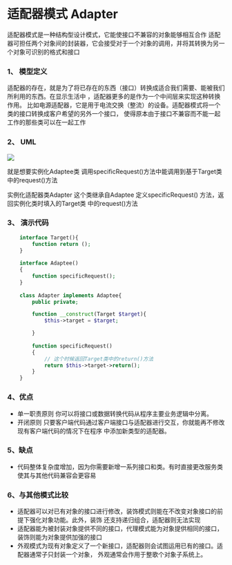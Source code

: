 # 适配器模式 Adapter
适配器模式是一种结构型设计模式，它能使接口不兼容的对象能够相互合作
适配器可担任两个对象间的封装器，它会接受对于一个对象的调用，并将其转换为另一个对象可识别的格式和接口

### 1、 模型定义
适配器的存在，就是为了将已存在的东西（接口）转换成适合我们需要、能被我们所利用的东西。在显示生活中
，适配器更多的是作为一个中间层来实现这种转换作用。
比如电源适配器，它是用于电流交换（整流）的设备。适配器模式将一个类的接口转换成客户希望的另外一个接口，
使得原本由于接口不兼容而不能一起工作的那些类可以在一起工作

### 2、 UML

![](https://design-patterns.readthedocs.io/zh_CN/latest/_images/Adapter.jpg)

就是想要实例化Adaptee类 调用specificRequest()方法中能调用到基于Target类中的request()方法

实例化适配器类Adapter 这个类继承自Adaptee 定义specificRequest() 方法，返回实例化类时填入的Target类
中的request()方法

### 3、 演示代码
```php
    interface Target(){ 
        function return ();
    }
    
    interface Adaptee()
    {
        function specificRequest();
    }
    
    class Adapter implements Adaptee{
        public private;

        function __construct(Target $target){
            $this->target = $target;

        }
        
        function specificRequest()
        {
            // 这个时候返回Target类中的return()方法
            return $this->target->return();
        }
    }
```
### 4、优点
- 单一职责原则 你可以将接口或数据转换代码从程序主要业务逻辑中分离。
- 开闭原则 只要客户端代码通过客户端接口与适配器进行交互，你就能再不修改现有客户端代码的情况下在程序
中添加新类型的适配器。
### 5、缺点
- 代码整体复杂度增加，因为你需要新增一系列接口和类。有时直接更改服务类使其与其他代码兼容会更容易

### 6、与其他模式比较
- 适配器可以对已有对象的接口进行修改，装饰模式则能在不改变对象接口的前提下强化对象功能。此外，装饰
还支持递归组合，适配器则无法实现
- 适配器能为被封装对象提供不同的接口，代理模式能为对象提供相同的接口，装饰则能为对象提供加强的接口
- 外观模式为现有对象定义了一个新接口，适配器则会试图运用已有的接口。适配器通常子只封装一个对象，
外观通常会作用于整歌个对象子系统上。
